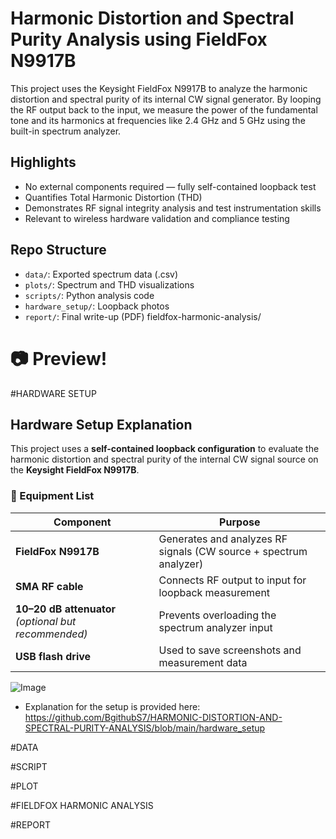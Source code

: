# Harmonic Distortion and Spectral Purity Analysis using FieldFox N9917B

This project uses the Keysight FieldFox N9917B to analyze the harmonic distortion and spectral purity of its internal CW signal generator. By looping the RF output back to the input, we measure the power of the fundamental tone and its harmonics at frequencies like 2.4 GHz and 5 GHz using the built-in spectrum analyzer.

## Highlights
- No external components required — fully self-contained loopback test
- Quantifies Total Harmonic Distortion (THD)
- Demonstrates RF signal integrity analysis and test instrumentation skills
- Relevant to wireless hardware validation and compliance testing 

## Repo Structure
- `data/`: Exported spectrum data (.csv)
- `plots/`: Spectrum and THD visualizations
- `scripts/`: Python analysis code
- `hardware_setup/`: Loopback photos
- `report/`: Final write-up (PDF)
  fieldfox-harmonic-analysis/

# 📷 Preview!
#HARDWARE SETUP
## Hardware Setup Explanation

This project uses a **self-contained loopback configuration** to evaluate the harmonic distortion and spectral purity of the internal CW signal source on the **Keysight FieldFox N9917B**.

### 🧰 Equipment List
| Component              | Purpose                                                               |
|------------------------|-----------------------------------------------------------------------|
| **FieldFox N9917B**    | Generates and analyzes RF signals (CW source + spectrum analyzer)     |
| **SMA RF cable**       | Connects RF output to input for loopback measurement                  |
| **10–20 dB attenuator** *(optional but recommended)* | Prevents overloading the spectrum analyzer input |
| **USB flash drive**    | Used to save screenshots and measurement data                         |


![Image](https://github.com/user-attachments/assets/3d07e7c2-4ecc-4a60-bf71-39a0612ec059)

- Explanation for the setup is provided here: https://github.com/BgithubS7/HARMONIC-DISTORTION-AND-SPECTRAL-PURITY-ANALYSIS/blob/main/hardware_setup
  





#DATA


#SCRIPT


#PLOT


#FIELDFOX HARMONIC ANALYSIS


#REPORT


